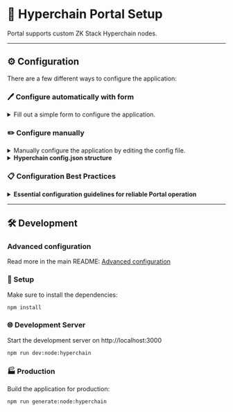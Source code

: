 # 🚀 Hyperchain Portal Setup

Portal supports custom ZK Stack Hyperchain nodes.

---

## ⚙️ Configuration

There are a few different ways to configure the application:

### 🖊️ Configure automatically with form
<details>
<summary>Fill out a simple form to configure the application.</summary>

1. Make sure to install the dependencies:
    ```bash
    npm install
    ```
2. 🌟 Follow the instructions in the terminal:
    ```bash
    npm run hyperchain:create
    ```
    This will regenerate `/hyperchains/config.json` file. You can edit this file manually if needed.
3. 🚀 Now you can start or build the application. See [Development](#development-server) or [Production](#production) section below for more details.
</details>

### ✏️ Configure manually
<details>
<summary>Manually configure the application by editing the config file.</summary>

1. 🔗 Add your network information to `/hyperchains/config.json` config file. See example config file in `/hyperchains/example.config.json`
2. 🚀 Now you can start or build the application. See [Development](#development) or [Production](#production) section below for more details.
</details>

<details>

<summary><b>Hyperchain config.json structure</b></summary>

```ts
Array<{
  network: {
    key: string;
    id: number; // L2 Network ID
    rpcUrl: string; // L2 RPC URL
    name: string;
    blockExplorerUrl?: string; // L2 Block Explorer URL
    blockExplorerApi?: string; // L2 Block Explorer API (optional - fallback to RPC if not available)
    hidden?: boolean; // Hidden in the network selector
    publicL1NetworkId?: number; // If you wish to use Ethereum Mainnet or Ethereum Sepolia Testnet with default configuration. Can be provided instead of `l1Network`
    l1Network?: { // @wagmi `Chain` structure https://wagmi.sh/core/chains#build-your-own
      // minimal required fields shown
      id: number;
      name: string;
      network: string;
      nativeCurrency: { name: string; symbol: string; decimals: number };
      rpcUrls: {
        default: { http: [ string ] },
        public: { http: [ string ] }
      }
    };
    settlementChains?: Array<{ // Settlement layers for withdrawal tracking
      explorerUrl: string;
      name: string;
      chainId: number;
    }>;
    displaySettings?: {
      isTestnet?: boolean;
      onramp?: boolean;
      showPartnerLinks?: boolean;
    };
  },
  tokens: Array<{ // Should at least contain the `ETH` token (see `/hyperchains/example.config.json` for example)
    address: string;
    l1Address?: string; // Required for withdrawals - maps L2 token to L1 equivalent
    name?: string;
    symbol: string;
    decimals: number;
    iconUrl?: string;
    price?: number;
  }>
}>
```
</details>

### 📋 Configuration Best Practices

<details>
<summary><b>Essential configuration guidelines for reliable Portal operation</b></summary>

#### **L1 Network Configuration**
- **Required for balance fetching**: Portal needs `l1Network` to fetch L1 balances for deposits
- **RPC endpoints**: Provide reliable RPC URLs in `rpcUrls.default.http` array
- **Chain ID**: Must match your actual L1 network (e.g., `1` for mainnet, `11155111` for sepolia, `9` for localhost)

#### **Settlement Chains Configuration**  
- **Multi-chain withdrawals**: Use `settlementChains` to track withdrawals across multiple settlement layers
- **Chain mapping**: Each `chainId` should correspond to a network where withdrawal transactions can be verified
- **Dynamic routing**: Portal automatically routes settlement verification based on your configuration

#### **Token Configuration**
- **L1 mapping required**: Set `l1Address` for all tokens that support withdrawals
- **ETH token**: Use `"0x0000000000000000000000000000000000000000"` as `l1Address` for ETH
- **Custom tokens**: Map your L2 token address to the corresponding L1 contract address

#### **Block Explorer API (Optional)**
- **Fallback behavior**: If `blockExplorerApi` is unreliable, Portal automatically falls back to RPC-based fetching
- **Performance**: Working block explorer APIs provide faster token and balance loading
- **Not required**: Portal works fully without block explorer APIs using direct RPC calls

</details>

---

## 🛠 Development

### Advanced configuration
Read more in the main README: [Advanced configuration](../README.md#advanced-configuration)

### 🔧 Setup

Make sure to install the dependencies:

```bash
npm install
```

### 🌐 Development Server

Start the development server on http://localhost:3000

```bash
npm run dev:node:hyperchain
```

### 🏭 Production

Build the application for production:

```bash
npm run generate:node:hyperchain
```
